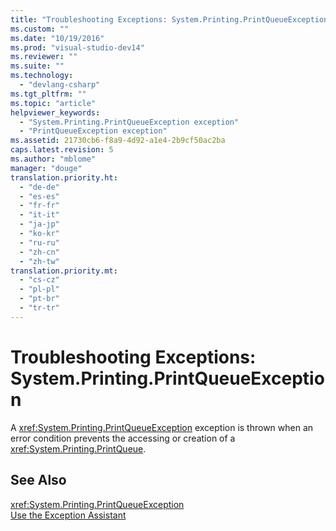 ```yaml
---
title: "Troubleshooting Exceptions: System.Printing.PrintQueueException | Microsoft Docs"
ms.custom: ""
ms.date: "10/19/2016"
ms.prod: "visual-studio-dev14"
ms.reviewer: ""
ms.suite: ""
ms.technology: 
  - "devlang-csharp"
ms.tgt_pltfrm: ""
ms.topic: "article"
helpviewer_keywords: 
  - "System.Printing.PrintQueueException exception"
  - "PrintQueueException exception"
ms.assetid: 21730cb6-f8a9-4d92-a1e4-2b9cf50ac2ba
caps.latest.revision: 5
ms.author: "mblome"
manager: "douge"
translation.priority.ht: 
  - "de-de"
  - "es-es"
  - "fr-fr"
  - "it-it"
  - "ja-jp"
  - "ko-kr"
  - "ru-ru"
  - "zh-cn"
  - "zh-tw"
translation.priority.mt: 
  - "cs-cz"
  - "pl-pl"
  - "pt-br"
  - "tr-tr"
---
```

# Troubleshooting Exceptions: System.Printing.PrintQueueException
A <xref:System.Printing.PrintQueueException> exception is thrown when an error condition prevents the accessing or creation of a <xref:System.Printing.PrintQueue>.  
  
## See Also  
 <xref:System.Printing.PrintQueueException>   
 [Use the Exception Assistant](../Topic/How%20to:%20Use%20the%20Exception%20Assistant.md)